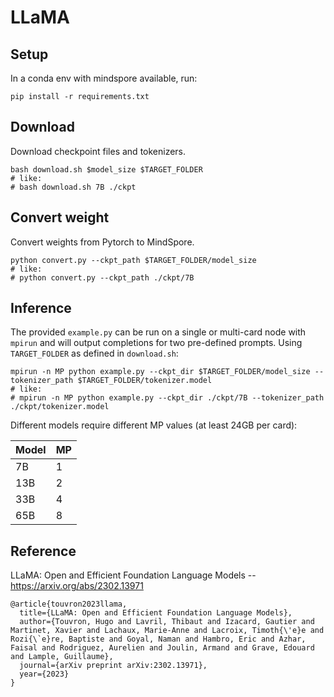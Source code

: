 # LLaMA 

## Setup

In a conda env with mindspore available, run:
```
pip install -r requirements.txt
```

## Download

Download checkpoint files and tokenizers.

```
bash download.sh $model_size $TARGET_FOLDER
# like:
# bash download.sh 7B ./ckpt
```

## Convert weight

Convert weights from Pytorch to MindSpore.

```
python convert.py --ckpt_path $TARGET_FOLDER/model_size
# like:
# python convert.py --ckpt_path ./ckpt/7B
```

## Inference

The provided `example.py` can be run on a single or multi-card node with `mpirun` and will output completions for two pre-defined prompts. Using `TARGET_FOLDER` as defined in `download.sh`:
```
mpirun -n MP python example.py --ckpt_dir $TARGET_FOLDER/model_size --tokenizer_path $TARGET_FOLDER/tokenizer.model
# like:
# mpirun -n MP python example.py --ckpt_dir ./ckpt/7B --tokenizer_path ./ckpt/tokenizer.model
```

Different models require different MP values (at least 24GB per card):

|  Model | MP |
|--------|----|
| 7B     | 1  |
| 13B    | 2  |
| 33B    | 4  |
| 65B    | 8  |

## Reference

LLaMA: Open and Efficient Foundation Language Models -- https://arxiv.org/abs/2302.13971

```
@article{touvron2023llama,
  title={LLaMA: Open and Efficient Foundation Language Models},
  author={Touvron, Hugo and Lavril, Thibaut and Izacard, Gautier and Martinet, Xavier and Lachaux, Marie-Anne and Lacroix, Timoth{\'e}e and Rozi{\`e}re, Baptiste and Goyal, Naman and Hambro, Eric and Azhar, Faisal and Rodriguez, Aurelien and Joulin, Armand and Grave, Edouard and Lample, Guillaume},
  journal={arXiv preprint arXiv:2302.13971},
  year={2023}
}
```